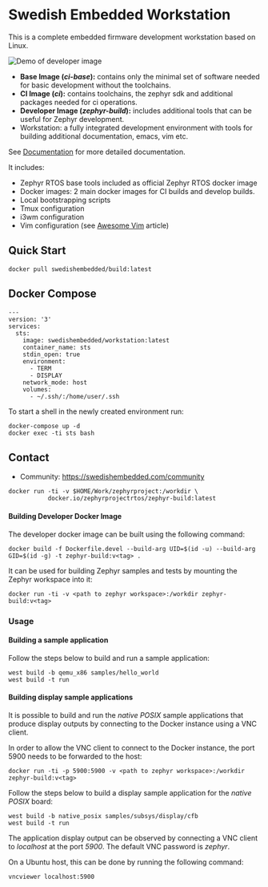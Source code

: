 # Swedish Embedded Workstation

This is a complete embedded firmware development workstation based on Linux.

![Demo of developer image](doc/images/demo.gif)

- **Base Image (_ci-base_):** contains only the minimal set of software needed for basic development without the toolchains.
- **CI Image (_ci_):** contains toolchains, the zephyr sdk and additional packages needed for ci operations.
- **Developer Image (_zephyr-build_):** includes additional tools that can be useful for Zephyr
  development.
- Workstation: a fully integrated development environment with tools for
  building additional documentation, emacs, vim etc.
  
See [Documentation](doc/index.rst) for more detailed documentation.

It includes:

- Zephyr RTOS base tools included as official Zephyr RTOS docker image
- Docker images: 2 main docker images for CI builds and develop builds.
- Local bootstrapping scripts
- Tmux configuration
- i3wm configuration
- Vim configuration (see [Awesome Vim](https://swedishembedded.com/insights-vim-in-minutes/) article)

## Quick Start

```
docker pull swedishembedded/build:latest
```

## Docker Compose 


```
---
version: '3'
services:
  sts:
    image: swedishembedded/workstation:latest
    container_name: sts
    stdin_open: true
    environment:
      - TERM
      - DISPLAY
    network_mode: host
    volumes:
      - ~/.ssh/:/home/user/.ssh
```

To start a shell in the newly created environment run:

```
docker-compose up -d
docker exec -ti sts bash
```

## Contact

- Community: https://swedishembedded.com/community

```
docker run -ti -v $HOME/Work/zephyrproject:/workdir \
           docker.io/zephyrprojectrtos/zephyr-build:latest
```

#### Building Developer Docker Image

The developer docker image can be built using the following command:

```
docker build -f Dockerfile.devel --build-arg UID=$(id -u) --build-arg GID=$(id -g) -t zephyr-build:v<tag> .
```

It can be used for building Zephyr samples and tests by mounting the Zephyr workspace into it:

```
docker run -ti -v <path to zephyr workspace>:/workdir zephyr-build:v<tag>
```

### Usage

#### Building a sample application

Follow the steps below to build and run a sample application:

```
west build -b qemu_x86 samples/hello_world
west build -t run
```

#### Building display sample applications

It is possible to build and run the _native POSIX_ sample applications that produce display outputs
by connecting to the Docker instance using a VNC client.

In order to allow the VNC client to connect to the Docker instance, the port 5900 needs to be
forwarded to the host:

```
docker run -ti -p 5900:5900 -v <path to zephyr workspace>:/workdir zephyr-build:v<tag>
```

Follow the steps below to build a display sample application for the _native POSIX_ board:

```
west build -b native_posix samples/subsys/display/cfb
west build -t run
```

The application display output can be observed by connecting a VNC client to _localhost_ at the
port _5900_. The default VNC password is _zephyr_.

On a Ubuntu host, this can be done by running the following command:

```
vncviewer localhost:5900
```
